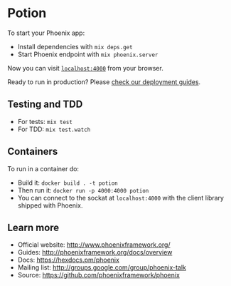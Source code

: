 # Potion

To start your Phoenix app:

  * Install dependencies with `mix deps.get`
  * Start Phoenix endpoint with `mix phoenix.server`

Now you can visit [`localhost:4000`](http://localhost:4000) from your browser.

Ready to run in production? Please [check our deployment guides](http://www.phoenixframework.org/docs/deployment).

## Testing and TDD

  * For tests: `mix test`
  * For TDD: `mix test.watch`

## Containers

To run in a container do:
  * Build it: `docker build . -t potion`
  * Then run it: `docker run -p 4000:4000 potion`
  * You can connect to the sockat at `localhost:4000` with the client library shipped with Phoenix.

## Learn more

  * Official website: http://www.phoenixframework.org/
  * Guides: http://phoenixframework.org/docs/overview
  * Docs: https://hexdocs.pm/phoenix
  * Mailing list: http://groups.google.com/group/phoenix-talk
  * Source: https://github.com/phoenixframework/phoenix
